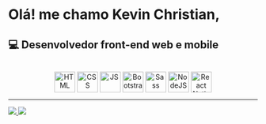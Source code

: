 # Olá! me chamo Kevin Christian,

## 💻 Desenvolvedor front-end web e mobile 

<center>
  <div style="display: inline_block"><br>
    <img align="center" alt="HTML" height="42" src="https://img.icons8.com/color/48/000000/html-5.png">
    <img align="center" alt="CSS" height="42" src="https://img.icons8.com/color/48/000000/css3.png">
    <img align="center" alt="JS" height="42" src="https://img.icons8.com/color/48/000000/javascript.png">
    <img align="center" alt="Bootstrap" height="42" src="https://res.cloudinary.com/kevinnchristian/image/upload/v1594675630/bootstrap_wnrqzq.svg">
    <img align="center" alt="Sass" height="42" src="https://res.cloudinary.com/kevinnchristian/image/upload/v1597340327/sass_jqisk9.svg">
    <img align="center" alt="NodeJS" height="42" src="https://img.icons8.com/color/48/000000/nodejs.png">
    <img align="center" alt="React Native" height="42" src="https://img.icons8.com/color/48/000000/react-native.png">
  </div>
</center>

<hr/>

<div>
<a href="https://www.linkedin.com/in/kevinnchristian" target="_blank">
  <img src="https://img.shields.io/badge/-LinkedIn-%230077B5?style=for-the-badge&logo=linkedin&logoColor=white" target="_blank">
</a> 
<a href = "mailto:contact@kevinnchristian.com">
  <img src="https://img.shields.io/badge/-Email-%23333?style=for-the-badge&logo=minutemailer&logoColor=white?logoWidth=32" target="_blank">  
</a>
</div>
